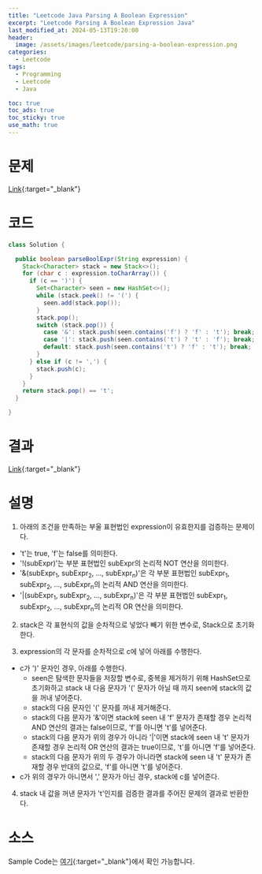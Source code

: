 ```yaml
---
title: "Leetcode Java Parsing A Boolean Expression"
excerpt: "Leetcode Parsing A Boolean Expression Java"
last_modified_at: 2024-05-13T19:20:00
header:
  image: /assets/images/leetcode/parsing-a-boolean-expression.png
categories:
  - Leetcode
tags:
  - Programming
  - Leetcode
  - Java

toc: true
toc_ads: true
toc_sticky: true
use_math: true
---
```

# 문제
[Link](https://leetcode.com/problems/parsing-a-boolean-expression/){:target="_blank"}

# 코드
```java
class Solution {

  public boolean parseBoolExpr(String expression) {
    Stack<Character> stack = new Stack<>();
    for (char c : expression.toCharArray()) {
      if (c == ')') {
        Set<Character> seen = new HashSet<>();
        while (stack.peek() != '(') {
          seen.add(stack.pop());
        }
        stack.pop();
        switch (stack.pop()) {
          case '&': stack.push(seen.contains('f') ? 'f' : 't'); break;
          case '|': stack.push(seen.contains('t') ? 't' : 'f'); break;
          default: stack.push(seen.contains('t') ? 'f' : 't'); break;
        }
      } else if (c != ',') {
        stack.push(c);
      }
    }
    return stack.pop() == 't';
  }

}
```

# 결과
[Link](https://leetcode.com/problems/parsing-a-boolean-expression/submissions/1256814527/){:target="_blank"}

# 설명
1. 아래의 조건을 만족하는 부울 표현법인 expression이 유효한지를 검증하는 문제이다.
- 't'는 true, 'f'는 false를 의미한다.
- '!(subExpr)'는 부분 표현법인 subExpr의 논리적 NOT 연산을 의미한다.
- '&(subExpr<sub>1</sub>, subExpr<sub>2</sub>, ..., subExpr<sub>n</sub>)'은 각 부분 표현법인 subExpr<sub>1</sub>, subExpr<sub>2</sub>, ..., subExpr<sub>n</sub>의 논리적 AND 연산을 의미한다.
- '|(subExpr<sub>1</sub>, subExpr<sub>2</sub>, ..., subExpr<sub>n</sub>)'은 각 부분 표현법인 subExpr<sub>1</sub>, subExpr<sub>2</sub>, ..., subExpr<sub>n</sub>의 논리적 OR 연산을 의미한다.

2. stack은 각 표현식의 값을 순차적으로 넣었다 빼기 위한 변수로, Stack으로 초기화한다.

3. expression의 각 문자를 순차적으로 c에 넣어 아래를 수행한다.
- c가 ')' 문자인 경우, 아래를 수행한다.
  - seen은 탐색한 문자들을 저장할 변수로, 중복을 제거하기 위해 HashSet으로 초기화하고 stack 내 다음 문자가 '(' 문자가 아닐 때 까지 seen에 stack의 값을 꺼내 넣어준다.
  - stack의 다음 문자인 '(' 문자를 꺼내 제거해준다.
  - stack의 다음 문자가 '&'이면 stack에 seen 내 'f' 문자가 존재할 경우 논리적 AND 연산의 결과는 false이므로, 'f'를 아니면 't'를 넣어준다.
  - stack의 다음 문자가 위의 경우가 아니라 '|'이면 stack에 seen 내 't' 문자가 존재할 경우 논리적 OR 연산의 결과는 true이므로, 't'를 아니면 'f'를 넣어준다.
  - stack의 다음 문자가 위의 두 경우가 아니라면 stack에 seen 내 't' 문자가 존재할 경우 반대의 값으로, 'f'를 아니면 't'를 넣어준다.
- c가 위의 경우가 아니면서 ',' 문자가 아닌 경우, stack에 c를 넣어준다.

4. stack 내 값을 꺼낸 문자가 't'인지를 검증한 결과를 주어진 문제의 결과로 반환한다.

# 소스
Sample Code는 [여기](https://github.com/GracefulSoul/leetcode/blob/master/src/main/java/gracefulsoul/problems/ParsingABooleanExpression.java){:target="_blank"}에서 확인 가능합니다.